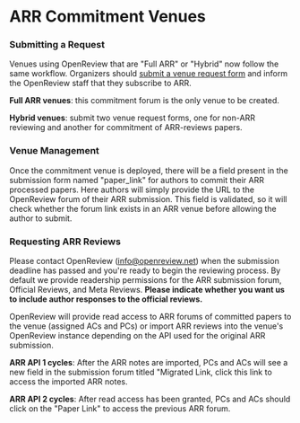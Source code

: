 # ARR Commitment Venues

### Submitting a Request

Venues using OpenReview that are "Full ARR" or "Hybrid" now follow the same workflow. Organizers should [submit a venue request form](https://openreview.net/group?id=OpenReview.net/Support) and inform the OpenReview staff that they subscribe to ARR. &#x20;

**Full ARR venues**: this commitment forum is the only venue to be created.&#x20;

**Hybrid venues**: submit two venue request forms, one for non-ARR reviewing and another for commitment of ARR-reviews papers.

### Venue Management

Once the commitment venue is deployed, there will be a field present in the submission form named "paper\_link" for authors to commit their ARR processed papers. Here authors will simply provide the URL to the OpenReview forum of their ARR submission. This field is validated, so it will check whether the forum link exists in an ARR venue before allowing the author to submit.&#x20;

### Requesting ARR Reviews

Please contact OpenReview (info@openreview.net) when the submission deadline has passed and you're ready to begin the reviewing process. By default we provide readership permissions for the ARR submission forum, Official Reviews, and Meta Reviews. **Please indicate whether you want us to include author responses to the official reviews.**

OpenReview will provide read access to ARR forums of committed papers to the venue (assigned ACs and PCs) or import ARR reviews into the venue's OpenReview instance depending on the API used for the original ARR submission.&#x20;

**ARR API 1 cycles**: After the ARR notes are imported, PCs and ACs will see a new field in the submission forum titled "Migrated Link, click this link to access the imported ARR notes.

**ARR API 2 cycles**: After read access has been granted, PCs and ACs should click on the "Paper Link" to access the previous ARR forum.

